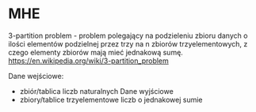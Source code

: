 # MHE
3-partition problem - problem polegający na podzieleniu zbioru danych o ilości elementów podzielnej przez trzy na n zbiorów trzyelementowych, z czego elementy zbiorów mają mieć jednakową sumę.
https://en.wikipedia.org/wiki/3-partition_problem

Dane wejściowe:
- zbiór/tablica liczb naturalnych
Dane wyjściowe
- zbiory/tablice trzyelementowe liczb o jednakowej sumie
